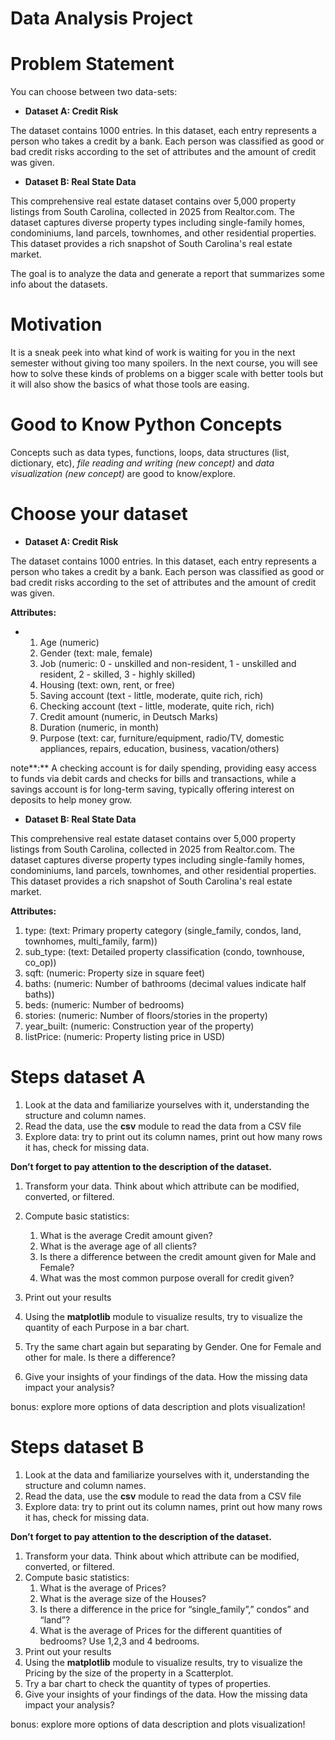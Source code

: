 # Data Analysis Project

# Problem Statement

You can choose between two data-sets:

- **Dataset A: Credit Risk**

The dataset contains 1000 entries. In this dataset, each entry represents a person who takes a credit by a bank. Each person was classified as good or bad credit risks according to the set of attributes and the amount of credit was given.

- **Dataset B: Real State Data**

This comprehensive real estate dataset contains over 5,000 property listings from South Carolina, collected in 2025 from Realtor.com. The dataset captures diverse property types including single-family homes, condominiums, land parcels, townhomes, and other residential properties. This dataset provides a rich snapshot of South Carolina's real estate market.

The goal is to analyze the data and generate a report that summarizes some info about the datasets.

# Motivation

It is a sneak peek into what kind of work is waiting for you in the next semester without giving too many spoilers. In the next course, you will see how to solve these kinds of problems on a bigger scale with better tools but it will also show the basics of what those tools are easing.

# Good to Know Python Concepts

Concepts such as data types, functions, loops, data structures (list, dictionary, etc), _file reading and writing (new concept)_ and _data visualization (new concept)_ are good to know/explore.

# Choose your dataset

- **Dataset A: Credit Risk**

The dataset contains 1000 entries. In this dataset, each entry represents a person who takes a credit by a bank. Each person was classified as good or bad credit risks according to the set of attributes and the amount of credit was given.

**Attributes:**

- 1.  Age (numeric)
    2.  Gender (text: male, female)
    3.  Job (numeric: 0 - unskilled and non-resident, 1 - unskilled and resident, 2 - skilled, 3 - highly skilled)
    4.  Housing (text: own, rent, or free)
    5.  Saving account (text - little, moderate, quite rich, rich)
    6.  Checking account (text - little, moderate, quite rich, rich)
    7.  Credit amount (numeric, in Deutsch Marks)
    8.  Duration (numeric, in month)
    9.  Purpose (text: car, furniture/equipment, radio/TV, domestic appliances, repairs, education, business, vacation/others)

note**:** A checking account is for daily spending, providing easy access to funds via debit cards and checks for bills and transactions, while a savings account is for long-term saving, typically offering interest on deposits to help money grow.

- **Dataset B: Real State Data**

This comprehensive real estate dataset contains over 5,000 property listings from South Carolina, collected in 2025 from Realtor.com. The dataset captures diverse property types including single-family homes, condominiums, land parcels, townhomes, and other residential properties. This dataset provides a rich snapshot of South Carolina's real estate market.

**Attributes:**

1.  type: (text: Primary property category (single_family, condos, land, townhomes, multi_family, farm))
2.  sub_type: (text: Detailed property classification (condo, townhouse, co_op))
3.  sqft: (numeric: Property size in square feet)
4.  baths: (numeric: Number of bathrooms (decimal values indicate half baths))
5.  beds: (numeric: Number of bedrooms)
6.  stories: (numeric: Number of floors/stories in the property)
7.  year_built: (numeric: Construction year of the property)
8.  listPrice: (numeric: Property listing price in USD)

# Steps dataset A

1.  Look at the data and familiarize yourselves with it, understanding the structure and column names.
2.  Read the data, use the **csv** module to read the data from a CSV file
3.  Explore data: try to print out its column names, print out how many rows it has, check for missing data.

**Don’t forget to pay attention to the description of the dataset.**

1.  Transform your data. Think about which attribute can be modified, converted, or filtered.

1.  Compute basic statistics:
    1.  What is the average Credit amount given?
    2.  What is the average age of all clients?
    3.  Is there a difference between the credit amount given for Male and Female?
    4.  What was the most common purpose overall for credit given?
2.  Print out your results
3.  Using the **matplotlib** module to visualize results, try to visualize the quantity of each Purpose in a bar chart.
4.  Try the same chart again but separating by Gender. One for Female and other for male. Is there a difference?
5.  Give your insights of your findings of the data. How the missing data impact your analysis?

  
bonus: explore more options of data description and plots visualization!

# Steps dataset B

1.  Look at the data and familiarize yourselves with it, understanding the structure and column names.
2.  Read the data, use the **csv** module to read the data from a CSV file
3.  Explore data: try to print out its column names, print out how many rows it has, check for missing data.

**Don’t forget to pay attention to the description of the dataset.**

1.  Transform your data. Think about which attribute can be modified, converted, or filtered.
2.  Compute basic statistics:
    1.  What is the average of Prices?
    2.  What is the average size of the Houses?
    3.  Is there a difference in the price for “single_family”,” condos” and “land”?
    4.  What is the average of Prices for the different quantities of bedrooms? Use 1,2,3 and 4 bedrooms.
3.  Print out your results
4.  Using the **matplotlib** module to visualize results, try to visualize the Pricing by the size of the property in a Scatterplot.
5.  Try a bar chart to check the quantity of types of properties.
6.  Give your insights of your findings of the data. How the missing data impact your analysis?

  
bonus: explore more options of data description and plots visualization!
